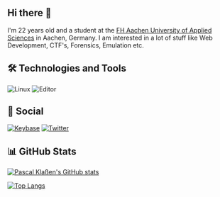 ## Hi there 👋
I'm 22 years old and a student at the [FH Aachen
University of Applied Sciences](https://www.fh-aachen.de/) in Aachen, Germany. I am interested in a lot
of stuff like Web Development, CTF's, Forensics, Emulation etc.

## 🛠️ Technologies and Tools
![Linux](https://img.shields.io/static/v1?label=UNIX%20OS&message=Manjaro&color=347d39&logo=manjaro)
![Editor](https://img.shields.io/static/v1?label=Editor&message=IntelliJ%20IDEA&color=347d39&logo=intellij%20idea)

## 📱 Social
[![Keybase](https://img.shields.io/keybase/pgp/pascalklassen?color=347d39&label=Keybase&logo=keybase)](https://keybase.io/pascalklassen)
[![Twitter](https://img.shields.io/twitter/follow/klassenpascal22?style=social)](https://twitter.com/klassenpascal22)

## 📊 GitHub Stats
[![Pascal Klaßen's GitHub stats](https://github-readme-stats.vercel.app/api?username=pascalklassen&show_icons=true&title_color=adbac7&text_color=adbac7&icon_color=347d39&bg_color=22272e&border_radius=6)](https://github.com/anuraghazra/github-readme-stats)

[![Top Langs](https://github-readme-stats.vercel.app/api/top-langs/?username=pascalklassen&layout=compact&title_color=adbac7&text_color=adbac7&icon_color=347d39&bg_color=22272e&border_radius=6)](https://github.com/anuraghazra/github-readme-stats)
